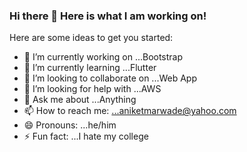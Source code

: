 ### Hi there 👋 Here is what I am working on!



Here are some ideas to get you started:

- 🔭 I’m currently working on ...Bootstrap
- 🌱 I’m currently learning ...Flutter
- 👯 I’m looking to collaborate on ...Web App
- 🤔 I’m looking for help with ...AWS
- 💬 Ask me about ...Anything 
- 📫 How to reach me: ...aniketmarwade@yahoo.com
- 😄 Pronouns: ...he/him
- ⚡ Fun fact: ...I hate my college

